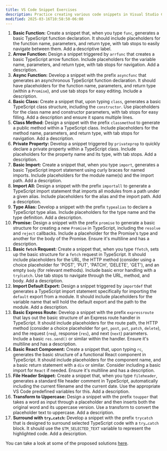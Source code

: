 ```yaml
---
title: VS Code Snippet Exercises
description: Practice creating various code snippets in Visual Studio Code
modified: 2025-03-16T10:58:50-06:00
---
```


1. **Basic Function:** Create a snippet that, when you type `func`, generates a basic TypeScript function declaration. It should include placeholders for the function name, parameters, and return type, with tab stops to easily navigate between them. Add a descriptive label.
2. **Arrow Function:** Design a snippet triggered by `arrfunc` that creates a basic TypeScript arrow function. Include placeholders for the variable name, parameters, and return type, with tab stops for navigation. Add a description.
3. **Async Function:** Develop a snippet with the prefix `asyncfunc` that generates an asynchronous TypeScript function declaration. It should have placeholders for the function name, parameters, and return type (within a `Promise`), and use tab stops for easy editing. Include a description.
4. **Basic Class:** Create a snippet that, upon typing `class`, generates a basic TypeScript class structure, including the `constructor`. Use placeholders for the class name and constructor parameters, with tab stops for easy filling. Add a description and ensure it spans multiple lines.
5. **Class Method:** Design a snippet with the prefix `classmethod` to generate a public method within a TypeScript class. Include placeholders for the method name, parameters, and return type, with tab stops for navigation. Add a description.
6. **Private Property:** Develop a snippet triggered by `privateprop` to quickly declare a private property within a TypeScript class. Include placeholders for the property name and its type, with tab stops. Add a description.
7. **Basic Import:** Create a snippet that, when you type `import`, generates a basic TypeScript import statement using curly braces for named imports. Include placeholders for the module name(s) and the import path. Add a description.
8. **Import All:** Design a snippet with the prefix `importall` to generate a TypeScript import statement that imports all modules from a path under a given alias. Include placeholders for the alias and the import path. Add a description.
9. **Type Alias:** Develop a snippet with the prefix `typealias` to declare a TypeScript type alias. Include placeholders for the type name and the type definition. Add a description.
10. **Promise:** Design a snippet with the prefix `promise` to generate a basic structure for creating a new `Promise` in TypeScript, including the `resolve` and `reject` callbacks. Include a placeholder for the Promise's type and another for the body of the Promise. Ensure it's multiline and has a description.
11. **Basic `fetch` Request:** Create a snippet that, when you type `ffetch`, sets up the basic structure for a `fetch` request in TypeScript. It should include placeholders for the URL, the HTTP method (consider using a choice placeholder for 'POST', 'PUT', 'PATCH', 'DELETE', 'GET'), and an empty `body` (for relevant methods). Include basic error handling with a `try`/`catch`. Use tab stops to navigate through the URL, method, and body. Add a description.
12. **Import Default Export:** Design a snippet triggered by `importdef` that generates a TypeScript import statement specifically for importing the `default` export from a module. It should include placeholders for the variable name that will hold the default export and the path to the module. Add a description.
13. **Basic Express Route:** Develop a snippet with the prefix `expressroute` that lays out the basic structure of an Express route handler in TypeScript. It should include placeholders for the route path, the HTTP method (consider a choice placeholder for `get`, `post`, `put`, `patch`, `delete`), and the request (`req`), response (`res`), and next (`next`) parameters. Include a basic `res.send()` or similar within the handler. Ensure it's multiline and has a description.
14. **Basic React Component:** Create a snippet that, upon typing `rc`, generates the basic structure of a functional React component in TypeScript. It should include placeholders for the component name, and a basic return statement with a `div` or similar. Consider including a basic import for `React` if needed. Ensure it's multiline and has a description.
15. **File Header Snippet:** Create a snippet that, when you type `fileheader`, generates a standard file header comment in TypeScript, automatically including the current filename and the current date. Use the appropriate VS Code predefined variables for this. Add a description.
16. **Transform to Uppercase:** Design a snippet with the prefix `toupper` that takes a word as input through a placeholder and then inserts both the original word and its uppercase version. Use a transform to convert the placeholder text to uppercase. Add a description.
17. **Surround with `try…catch`:** Develop a snippet with the prefix `trycatch` that is designed to surround selected TypeScript code with a `try…catch` block. It should use the `$TM_SELECTED_TEXT` variable to represent the highlighted code. Add a description.

You can take a look at some of the proposed solutions [here](vscode-snippets-solutions).
